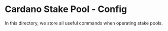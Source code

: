 # Cardano Stake Pool - Config

In this directory, we store all useful commands when operating stake pools.
